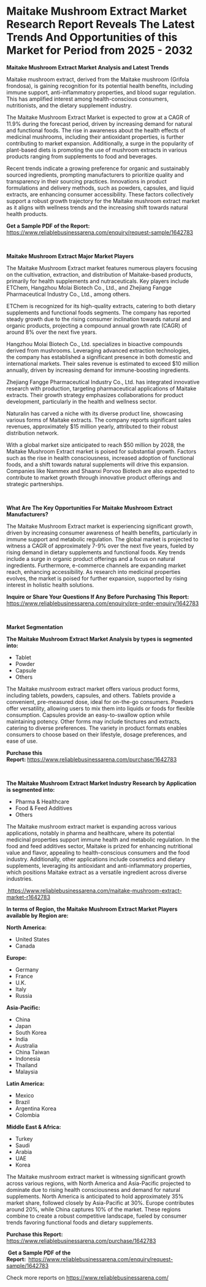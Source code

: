<p><h1>Maitake Mushroom Extract Market Research Report Reveals The Latest Trends And Opportunities of this Market for Period from 2025 - 2032</h1></p><p><strong>Maitake Mushroom Extract Market Analysis and Latest Trends</strong></p>
<p><p>Maitake mushroom extract, derived from the Maitake mushroom (Grifola frondosa), is gaining recognition for its potential health benefits, including immune support, anti-inflammatory properties, and blood sugar regulation. This has amplified interest among health-conscious consumers, nutritionists, and the dietary supplement industry.</p><p>The Maitake Mushroom Extract Market is expected to grow at a CAGR of 11.9% during the forecast period, driven by increasing demand for natural and functional foods. The rise in awareness about the health effects of medicinal mushrooms, including their antioxidant properties, is further contributing to market expansion. Additionally, a surge in the popularity of plant-based diets is promoting the use of mushroom extracts in various products ranging from supplements to food and beverages.</p><p>Recent trends indicate a growing preference for organic and sustainably sourced ingredients, prompting manufacturers to prioritize quality and transparency in their sourcing practices. Innovations in product formulations and delivery methods, such as powders, capsules, and liquid extracts, are enhancing consumer accessibility. These factors collectively support a robust growth trajectory for the Maitake mushroom extract market as it aligns with wellness trends and the increasing shift towards natural health products.</p></p>
<p><strong>Get a Sample PDF of the Report:&nbsp;</strong> <a href="https://www.reliablebusinessarena.com/enquiry/request-sample/1642783?utm_campaign=2003&utm_medium=2&utm_source=Github&utm_content=ia&utm_term=30012025&utm_id=maitake-mushroom-extract">https://www.reliablebusinessarena.com/enquiry/request-sample/1642783</a></p>
<p>&nbsp;</p>
<p><strong>Maitake Mushroom Extract Major Market Players</strong></p>
<p><p>The Maitake Mushroom Extract market features numerous players focusing on the cultivation, extraction, and distribution of Maitake-based products, primarily for health supplements and nutraceuticals. Key players include ETChem, Hangzhou Molai Biotech Co., Ltd., and Zhejiang Fangge Pharmaceutical Industry Co., Ltd., among others.</p><p>ETChem is recognized for its high-quality extracts, catering to both dietary supplements and functional foods segments. The company has reported steady growth due to the rising consumer inclination towards natural and organic products, projecting a compound annual growth rate (CAGR) of around 8% over the next five years.</p><p>Hangzhou Molai Biotech Co., Ltd. specializes in bioactive compounds derived from mushrooms. Leveraging advanced extraction technologies, the company has established a significant presence in both domestic and international markets. Their sales revenue is estimated to exceed $10 million annually, driven by increasing demand for immune-boosting ingredients.</p><p>Zhejiang Fangge Pharmaceutical Industry Co., Ltd. has integrated innovative research with production, targeting pharmaceutical applications of Maitake extracts. Their growth strategy emphasizes collaborations for product development, particularly in the health and wellness sector.</p><p>Naturalin has carved a niche with its diverse product line, showcasing various forms of Maitake extracts. The company reports significant sales revenues, approximately $15 million yearly, attributed to their robust distribution network.</p><p>With a global market size anticipated to reach $50 million by 2028, the Maitake Mushroom Extract market is poised for substantial growth. Factors such as the rise in health consciousness, increased adoption of functional foods, and a shift towards natural supplements will drive this expansion. Companies like Nammex and Shaanxi Porvoo Biotech are also expected to contribute to market growth through innovative product offerings and strategic partnerships.</p></p>
<p>&nbsp;</p>
<p><strong>What Are The Key Opportunities For Maitake Mushroom Extract Manufacturers?</strong></p>
<p><p>The Maitake Mushroom Extract market is experiencing significant growth, driven by increasing consumer awareness of health benefits, particularly in immune support and metabolic regulation. The global market is projected to witness a CAGR of approximately 7-9% over the next five years, fueled by rising demand in dietary supplements and functional foods. Key trends include a surge in organic product offerings and a focus on natural ingredients. Furthermore, e-commerce channels are expanding market reach, enhancing accessibility. As research into medicinal properties evolves, the market is poised for further expansion, supported by rising interest in holistic health solutions.</p></p>
<p><strong>Inquire or Share Your Questions If Any Before Purchasing This Report:</strong> <a href="https://www.reliablebusinessarena.com/enquiry/pre-order-enquiry/1642783?utm_campaign=2003&utm_medium=2&utm_source=Github&utm_content=ia&utm_term=30012025&utm_id=maitake-mushroom-extract">https://www.reliablebusinessarena.com/enquiry/pre-order-enquiry/1642783</a></p>
<p>&nbsp;</p>
<p><strong>Market Segmentation</strong></p>
<p><strong>The Maitake Mushroom Extract Market Analysis by types is segmented into:</strong></p>
<p><ul><li>Tablet</li><li>Powder</li><li>Capsule</li><li>Others</li></ul></p>
<p><p>The Maitake mushroom extract market offers various product forms, including tablets, powders, capsules, and others. Tablets provide a convenient, pre-measured dose, ideal for on-the-go consumers. Powders offer versatility, allowing users to mix them into liquids or foods for flexible consumption. Capsules provide an easy-to-swallow option while maintaining potency. Other forms may include tinctures and extracts, catering to diverse preferences. The variety in product formats enables consumers to choose based on their lifestyle, dosage preferences, and ease of use.</p></p>
<p><strong>Purchase this Report:&nbsp;</strong><a href="https://www.reliablebusinessarena.com/purchase/1642783?utm_campaign=2003&utm_medium=2&utm_source=Github&utm_content=ia&utm_term=30012025&utm_id=maitake-mushroom-extract">https://www.reliablebusinessarena.com/purchase/1642783</a></p>
<p>&nbsp;</p>
<p><strong>The Maitake Mushroom Extract Market Industry Research by Application is segmented into:</strong></p>
<p><ul><li>Pharma & Healthcare</li><li>Food & Feed Additives</li><li>Others</li></ul></p>
<p><p>The Maitake mushroom extract market is expanding across various applications, notably in pharma and healthcare, where its potential medicinal properties support immune health and metabolic regulation. In the food and feed additives sector, Maitake is prized for enhancing nutritional value and flavor, appealing to health-conscious consumers and the food industry. Additionally, other applications include cosmetics and dietary supplements, leveraging its antioxidant and anti-inflammatory properties, which positions Maitake extract as a versatile ingredient across diverse industries.</p></p>
<p><a href="https://www.reliablebusinessarena.com/maitake-mushroom-extract-market-r1642783?utm_campaign=2003&utm_medium=2&utm_source=Github&utm_content=ia&utm_term=30012025&utm_id=maitake-mushroom-extract">&nbsp;https://www.reliablebusinessarena.com/maitake-mushroom-extract-market-r1642783</a></p>
<p><strong>In terms of Region, the Maitake Mushroom Extract Market Players available by Region are:</strong></p>
<p>
    <p> <strong> North America: </strong>
        <ul>
            <li>United States</li>
            <li>Canada</li>
        </ul>
        </p> 
    <p> <strong> Europe: </strong>
        <ul>
            <li>Germany</li>
            <li>France</li>
            <li>U.K.</li>
            <li>Italy</li>
            <li>Russia</li>
        </ul>
        </p> 
    <p> <strong> Asia-Pacific: </strong>
        <ul>
            <li>China</li>
            <li>Japan</li>
            <li>South Korea</li>
            <li>India</li>
            <li>Australia</li>
            <li>China Taiwan</li>
            <li>Indonesia</li>
            <li>Thailand</li>
            <li>Malaysia</li>
        </ul>
        </p> 
    <p> <strong> Latin America: </strong>
        <ul>
            <li>Mexico</li>
            <li>Brazil</li>
            <li>Argentina Korea</li>
            <li>Colombia</li>
        </ul>
        </p> 
    <p> <strong> Middle East & Africa: </strong>
        <ul>
            <li>Turkey</li>
            <li>Saudi</li>
            <li>Arabia</li>
            <li>UAE</li>
            <li>Korea</li>
        </ul>
    </p>
    </p>
<p><p>The Maitake mushroom extract market is witnessing significant growth across various regions, with North America and Asia-Pacific projected to dominate due to rising health consciousness and demand for natural supplements. North America is anticipated to hold approximately 35% market share, followed closely by Asia-Pacific at 30%. Europe contributes around 20%, while China captures 10% of the market. These regions combine to create a robust competitive landscape, fueled by consumer trends favoring functional foods and dietary supplements.</p></p>
<p><strong>Purchase this Report: </strong><a href="https://www.reliablebusinessarena.com/purchase/1642783?utm_campaign=2003&utm_medium=2&utm_source=Github&utm_content=ia&utm_term=30012025&utm_id=maitake-mushroom-extract">https://www.reliablebusinessarena.com/purchase/1642783</a></p>
<p>&nbsp;<strong>Get a Sample PDF of the Report:&nbsp;&nbsp;</strong><a href="https://www.reliablebusinessarena.com/enquiry/request-sample/1642783?utm_campaign=2003&utm_medium=2&utm_source=Github&utm_content=ia&utm_term=30012025&utm_id=maitake-mushroom-extract">https://www.reliablebusinessarena.com/enquiry/request-sample/1642783</a></p>
<p><strong></strong></p>
<p>Check more reports on <a href="https://www.reliablebusinessarena.com/?utm_campaign=2003&utm_medium=2&utm_source=Github&utm_content=ia&utm_term=30012025&utm_id=maitake-mushroom-extract">https://www.reliablebusinessarena.com/</a></p>